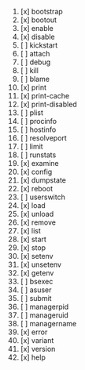 1. [x] bootstrap
1. [x] bootout
1. [x] enable
1. [x] disable
1. [ ] kickstart
1. [ ] attach
1. [ ] debug
1. [ ] kill
1. [ ] blame
1. [x] print
1. [x] print-cache
1. [x] print-disabled
1. [ ] plist
1. [ ] procinfo
1. [ ] hostinfo
1. [ ] resolveport
1. [ ] limit
1. [ ] runstats
1. [x] examine
1. [x] config
1. [x] dumpstate
1. [x] reboot
1. [ ] userswitch
1. [x] load
1. [x] unload
1. [x] remove
1. [x] list
1. [x] start
1. [x] stop
1. [x] setenv
1. [x] unsetenv
1. [x] getenv
1. [ ] bsexec
1. [ ] asuser
1. [ ] submit
1. [ ] managerpid
1. [ ] manageruid
1. [ ] managername
1. [x] error
1. [x] variant
1. [x] version
1. [x] help
